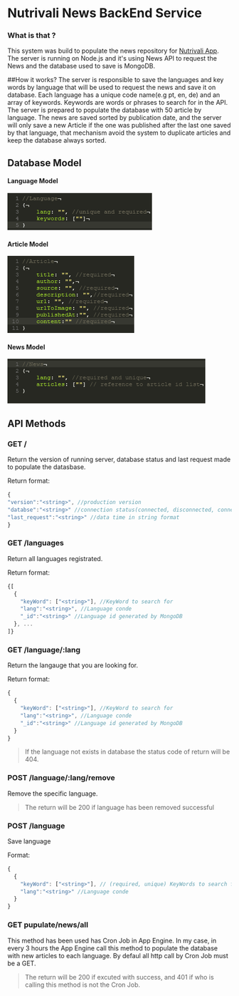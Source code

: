 
# Nutrivali News BackEnd Service

### What is that ?
This system was build to populate the news repository for [Nutrivali App](https://github.com/wiltonribeiro/nutrivali-app). The server is running on Node.js and it's using News API to request the News and the database used to save is MongoDB. 

##How it works?
The server is responsible to save the languages and key words by language that will be used to request the news and save it on database. Each language has a unique code name(e.g pt, en, de) and an array of keywords. Keywords are words or phrases to search for in the API. The server is prepared to populate the database with 50 article by language. The news are saved sorted by publication date, and the server will only save a new Article if the one was published after the last one saved by that language, that mechanism avoid the system to duplicate articles and keep the database always sorted.

## Database Model

#### Language Model 
![alt text](https://github.com/wiltonribeiro/nutrivali-news-backend/blob/master/docs/language_model.png "Language Model")

#### Article Model 
![alt text](https://github.com/wiltonribeiro/nutrivali-news-backend/blob/master/docs/article_model.png "Article Model")

#### News Model 
![alt text](https://github.com/wiltonribeiro/nutrivali-news-backend/blob/master/docs/news_model.png "News Model")

## API Methods

### GET /
Return the version of running server, database status and last request made to populate the datasbase.

Return format:
```javascript
{
"version":"<string>", //production version
"databse":"<string>" //connection status(connected, disconnected, connecting, disconnecting)
"last_request":"<string>" //data time in string format
}
```

### GET /languages
Return all languages registrated.

Return format:
```javascript
{[
  {
    "keyWord": ["<string>"], //KeyWord to search for
    "lang":"<string>", //Language conde
    "_id":"<string>" //Language id generated by MongoDB
  }, ...
]}
```

### GET /language/:lang
Return the langauge that you are looking for.

Return format:
```javascript
{
  {
    "keyWord": ["<string>"], //KeyWord to search for
    "lang":"<string>", //Language conde
    "_id":"<string>" //Language id generated by MongoDB
  }
}
```
> If the language not exists in database the status code of return will be 404.

### POST /language/:lang/remove
Remove the specific language.

> The return will be 200 if language has been removed successful

### POST /language

Save language

Format:
```javascript
{
  {
    "keyWord": ["<string>"], // (required, unique) KeyWords to search for
    "lang":"<string>" //Language conde
  }
}
```

### GET pupulate/news/all

This method has been used has Cron Job in App Engine. In my case, in every 3 hours the App Engine call this method to populate the database with new articles to each language. By defaul all http call by Cron Job must be a GET.

> The return will be 200 if excuted with success, and 401 if who is calling this method is not the Cron Job.


